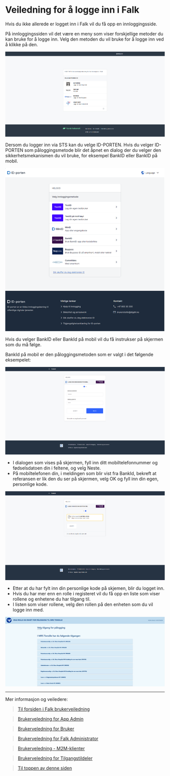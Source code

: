 
# <a name= 'Veiledning-for-a-logge-inn-i-Falk'></a> Veiledning for å logge inn i Falk

Hvis du ikke allerede er logget inn i Falk vil du få opp en innloggingsside.

På innloggingssiden vil det være en meny som viser forskjellige metoder du kan bruke for å logge inn. Velg den metoden du vil bruke for å logge inn ved å klikke på den. 

![Siden som viser pålogging via STS](img/LoggInnSts.PNG)

Dersom du logger inn via STS kan du velge ID-PORTEN. Hvis du velger ID-PORTEN som påloggingsmetode blir det åpnet en dialog der du velger den sikkerhetsmekanismen du vil bruke, for eksempel BankID eller BankID på mobil.

![Side med dialogen som viser metoder du kan velge for å logge inn.](img\LoggInnIdp.PNG)

Hvis du velger BankID eller BankId på mobil vil du få instrukser på skjermen som du må følge. 

BankId på mobil er den påloggingsmetoden som er valgt i det følgende eksempelet: 
   
![Dialogen som viser pålogging med BankId på mobil](img\LoggInnBankid.PNG)

- I dialogen som vises på skjermen, fyll inn ditt mobiltelefonnummer og fødselsdatoen din i feltene, og velg Neste.
- På mobiltelefonen din, i meldingen som blir vist fra BankId, bekreft at referansen er lik den du ser på skjermen, velg OK og fyll inn din egen, personlige kode.

![Dialogen hos BankId som viser referansen du må bekrefte.](img\LoggInnBankidRef.PNG)
- Etter at du har fylt inn din personlige kode på skjemen, blir du logget inn. 
- Hvis du har mer enn en rolle i registeret vil du få opp en liste som viser rollene og enhetene du har tilgang til. 
- I listen som viser rollene, velg den rollen på den enheten som du vil logge inn med.

![Siden som viser roller du har og som du kan velge å logge inn med.](img\LoggInnRolleValg.PNG)


---
Mer informasjon og veiledere:

>[ Til forsiden i Falk brukerveiledning](README.md)

>[ Brukerveledning for App Admin](Brukerdokumentasjon-applikasjonsadmin.md)

>[ Brukerveledning for Bruker](Brukerdokumentasjon-bruker.md)

>[ Brukerveledning for Falk Administrator](Brukerdokumentasjon-falkadmin.md)

>[ Brukerveledning - M2M-klienter](Brukerdokumentasjon-m2m.md)

>[ Brukerveledning for Tilgangstildeler](Brukerdokumentasjon-tilgangstildeler.md)

>[ Til toppen av denne siden](#Veiledning-for-a-logge-inn-i-Falk)
